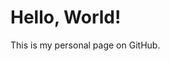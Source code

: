 <!DOCTYPE html>
<html>

<body>
    <h1>Hello, World!</h1>
    <p>This is my personal page on GitHub.</p>
</body>
</html>

